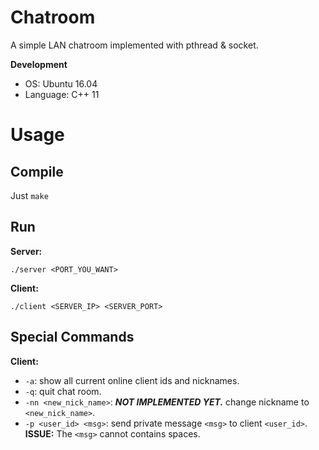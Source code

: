 # Chatroom
A simple LAN chatroom implemented with pthread & socket.

**Development**

- OS: Ubuntu 16.04
- Language: C++ 11

# Usage

## Compile

Just `make`

## Run

**Server:**

```
./server <PORT_YOU_WANT>
```

**Client:**

```
./client <SERVER_IP> <SERVER_PORT>
```

## Special Commands

**Client:**

- `-a`: show all current online client ids and nicknames.
- `-q`: quit chat room.
- `-nn <new_nick_name>`: ***NOT IMPLEMENTED YET.*** change nickname to `<new_nick_name>`.
- `-p <user_id> <msg>`: send private message `<msg>` to client `<user_id>`. **ISSUE:** The `<msg>` cannot contains spaces.
